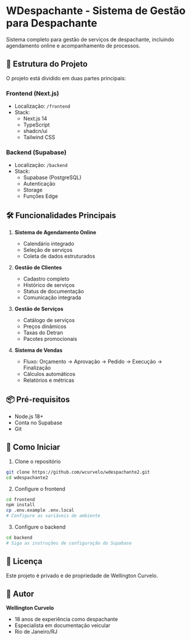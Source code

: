 # WDespachante - Sistema de Gestão para Despachante

Sistema completo para gestão de serviços de despachante, incluindo agendamento online e acompanhamento de processos.

## 🚀 Estrutura do Projeto

O projeto está dividido em duas partes principais:

### Frontend (Next.js)
- Localização: `/frontend`
- Stack:
  - Next.js 14
  - TypeScript
  - shadcn/ui
  - Tailwind CSS

### Backend (Supabase)
- Localização: `/backend`
- Stack:
  - Supabase (PostgreSQL)
  - Autenticação
  - Storage
  - Funções Edge

## 🛠️ Funcionalidades Principais

1. **Sistema de Agendamento Online**
   - Calendário integrado
   - Seleção de serviços
   - Coleta de dados estruturados

2. **Gestão de Clientes**
   - Cadastro completo
   - Histórico de serviços
   - Status de documentação
   - Comunicação integrada

3. **Gestão de Serviços**
   - Catálogo de serviços
   - Preços dinâmicos
   - Taxas do Detran
   - Pacotes promocionais

4. **Sistema de Vendas**
   - Fluxo: Orçamento → Aprovação → Pedido → Execução → Finalização
   - Cálculos automáticos
   - Relatórios e métricas

## 📦 Pré-requisitos

- Node.js 18+
- Conta no Supabase
- Git

## 🚀 Como Iniciar

1. Clone o repositório
```bash
git clone https://github.com/wcurvelo/wdespachante2.git
cd wdespachante2
```

2. Configure o frontend
```bash
cd frontend
npm install
cp .env.example .env.local
# Configure as variáveis de ambiente
```

3. Configure o backend
```bash
cd backend
# Siga as instruções de configuração do Supabase
```

## 📝 Licença

Este projeto é privado e de propriedade de Wellington Curvelo.

## 👤 Autor

**Wellington Curvelo**
- 18 anos de experiência como despachante
- Especialista em documentação veicular
- Rio de Janeiro/RJ